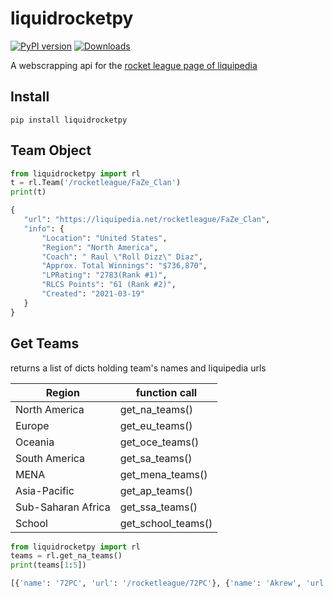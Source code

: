 # liquidrocketpy

 [![PyPI version](https://badge.fury.io/py/liquidrocketpy.svg)](https://badge.fury.io/py/liquidrocketpy)
 [![Downloads](https://static.pepy.tech/badge/liquidrocketpy)](https://pepy.tech/project/liquidrocketpy)

 A webscrapping api for the [rocket league page of liquipedia](https://liquipedia.net/rocketleague/Main_Page)

## Install

 ```
 pip install liquidrocketpy
 ```

## Team Object

 ```python
 from liquidrocketpy import rl
 t = rl.Team('/rocketleague/FaZe_Clan')
 print(t)

 {
    "url": "https://liquipedia.net/rocketleague/FaZe_Clan",
    "info": {
        "Location": "United States",
        "Region": "North America",
        "Coach": " Raul \"Roll Dizz\" Diaz",
        "Approx. Total Winnings": "$736,870",
        "LPRating": "2783(Rank #1)",
        "RLCS Points": "61 (Rank #2)",
        "Created": "2021-03-19"
    }
 }
 ```

## Get Teams
 returns a list of dicts holding team's names and liquipedia urls

 | Region      | function call |
 | ----------- | ----------- |
 | North America      | get_na_teams()       |
 | Europe   | get_eu_teams()        |
 | Oceania   | get_oce_teams()    |
 | South America | get_sa_teams() |
 | MENA | get_mena_teams() |
 | Asia-Pacific | get_ap_teams() |
 | Sub-Saharan Africa | get_ssa_teams() |
 | School | get_school_teams() |

 ```python
 from liquidrocketpy import rl
 teams = rl.get_na_teams()
 print(teams[1:5])

 [{'name': '72PC', 'url': '/rocketleague/72PC'}, {'name': 'Akrew', 'url': '/rocketleague/Akrew'}, {'name': 'Alter Ego', 'url': '/rocketleague/Alter_Ego'}, {'name': 'Andriette', 'url': '/rocketleague/Andriette'}]
 ```
